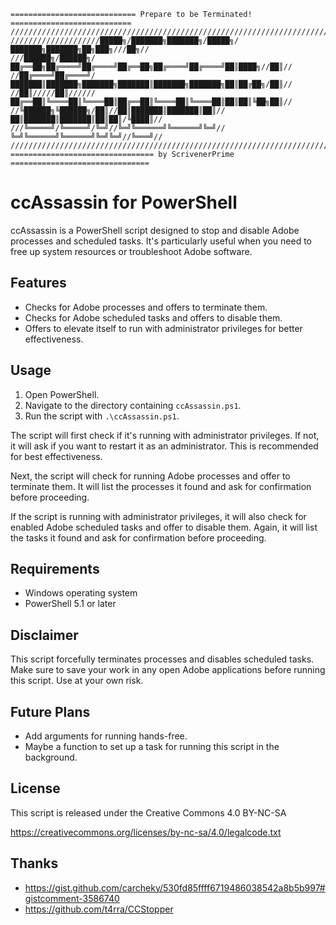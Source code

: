 ```
============================ Prepare to be Terminated! ===========================
//////////////////////////////////////////////////////////////////////////////////
////////////////////█████╗/███████╗███████╗/█████╗/███████╗███████╗██╗███╗///██╗//
///██████╗/██████╗/██╔══██╗██╔════╝██╔════╝██╔══██╗██╔════╝██╔════╝██║████╗//██║//
//██╔════╝██╔════╝/███████║███████╗███████╗███████║███████╗███████╗██║██╔██╗/██║//
//██║/////██║//////██╔══██║╚════██║╚════██║██╔══██║╚════██║╚════██║██║██║╚██╗██║//
//╚██████╗╚██████╗/██║//██║███████║███████║██║//██║███████║███████║██║██║/╚████║//
///╚═════╝/╚═════╝/╚═╝//╚═╝╚══════╝╚══════╝╚═╝//╚═╝╚══════╝╚══════╝╚═╝╚═╝//╚═══╝//
//////////////////////////////////////////////////////////////////////////////////
================================ by ScrivenerPrime ===============================
```
# ccAssassin for PowerShell

ccAssassin is a PowerShell script designed to stop and disable Adobe processes
and scheduled tasks. It's particularly useful when you need to free up system
resources or troubleshoot Adobe software.

## Features

- Checks for Adobe processes and offers to terminate them.
- Checks for Adobe scheduled tasks and offers to disable them.
- Offers to elevate itself to run with administrator privileges for better
  effectiveness.

## Usage

1. Open PowerShell.
2. Navigate to the directory containing `ccAssassin.ps1`.
3. Run the script with `.\ccAssassin.ps1`.

The script will first check if it's running with administrator privileges. If
not, it will ask if you want to restart it as an administrator. This is
recommended for best effectiveness.

Next, the script will check for running Adobe processes and offer to terminate
them. It will list the processes it found and ask for confirmation before
proceeding.

If the script is running with administrator privileges, it will also check for
enabled Adobe scheduled tasks and offer to disable them. Again, it will list
the tasks it found and ask for confirmation before proceeding.

## Requirements

- Windows operating system
- PowerShell 5.1 or later

## Disclaimer

This script forcefully terminates processes and disables scheduled tasks. Make
sure to save your work in any open Adobe applications before running this
script. Use at your own risk.

## Future Plans

- Add arguments for running hands-free.
- Maybe a function to set up a task for running this script in the background.

## License

This script is released under the Creative Commons 4.0 BY-NC-SA

https://creativecommons.org/licenses/by-nc-sa/4.0/legalcode.txt

## Thanks

- https://gist.github.com/carcheky/530fd85ffff6719486038542a8b5b997#gistcomment-3586740
- https://github.com/t4rra/CCStopper